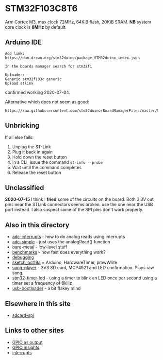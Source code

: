 # STM32F103C8T6

Arm Cortex M3, max clock 72MHz, 64KiB flash, 20KiB SRAM. 
**NB** system core clock is **8MHz** by default.

## Arduino IDE

```
Add link:
https://dan.drown.org/stm32duino/package_STM32duino_index.json

In the boards manager search for stm32f1

Uploader:
Generic stm32f103c generic
Upload stlink
```

confirmed working 2020-07-04.

Alternative which does not seem as good:
```
https://raw.githubusercontent.com/stm32duino/BoardManagerFiles/master/STM32/package_stm_index.json
```

## Unbricking

If all else fails:

1. Unplug the ST-Link
2. Plug it back in again
3. Hold down the reset button
4. In a CLI, issue the command `st-info --probe`
5. Wait until the command completes
6. Release the reset button


## Unclassified

**2020-07-15** I think I **fried** some of the circuits on the board. Both 3.3V out pins near the STLink connectors seems broken. use the one near the USB port instead. I also suspect some of the SPI pins don't work properly.


## Also in this directory

* [adc-interrupts](adc-interrupts) - how to do analog reads using interrupts
* [adc-simple](adc-simple) - just uses the analogRead() function
* [bare-metal](bare) - low-level stuff
* [benchmarks](benchmarks) - how fast does everything work?
* [debugging](debugging.txt)
* [sketch_oct18a](sketch_oct18a) = Arduino, HardwareTimer, pmwWrite
* [song-player](song-player) - 3V3 SD card, MCP4921 and LED confirmation. Plays raw song.
* [stm32-timer-led](stm32-timer-led) - using a timer to blink an LED once per second using a timer set a frequency of 8kHz
* [usb-bootloader](usb-bootloader.md) - a bit flakey mind

## Elsewhere in this site

* [sdcard-spi](../sdcard-spi)

## Links to other sites

* [GPIO as output](https://www.gadgetronicx.com/stm32-microcontroller-gpio-output/)
* [GPIO insights](http://embedded-lab.com/blog/stm32-gpio-ports-insights/)
* [interrupts](https://www.electronicshub.org/working-with-interrupts-in-stm32f103c8t6/)
